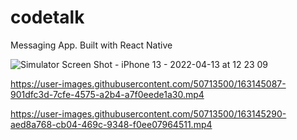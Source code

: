 # codetalk
Messaging App. Built with React Native

![Simulator Screen Shot - iPhone 13 - 2022-04-13 at 12 23 09](https://user-images.githubusercontent.com/50713500/163146345-d03865a9-7fa0-4072-a9fd-571e107c1d4e.png)



https://user-images.githubusercontent.com/50713500/163145087-901dfc3d-7cfe-4575-a2b4-a7f0eede1a30.mp4



https://user-images.githubusercontent.com/50713500/163145290-aed8a768-cb04-469c-9348-f0ee07964511.mp4

